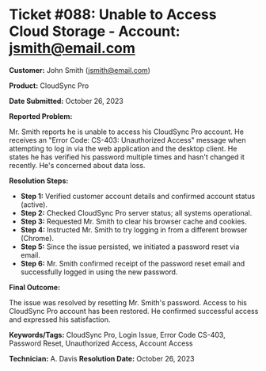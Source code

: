 # Ticket #088:  Unable to Access Cloud Storage - Account: jsmith@email.com

**Customer:** John Smith (jsmith@email.com)

**Product:** CloudSync Pro

**Date Submitted:** October 26, 2023

**Reported Problem:**

Mr. Smith reports he is unable to access his CloudSync Pro account. He receives an "Error Code: CS-403: Unauthorized Access" message when attempting to log in via the web application and the desktop client. He states he has verified his password multiple times and hasn't changed it recently.  He's concerned about data loss.


**Resolution Steps:**

* **Step 1:** Verified customer account details and confirmed account status (active).
* **Step 2:**  Checked CloudSync Pro server status; all systems operational.
* **Step 3:**  Requested Mr. Smith to clear his browser cache and cookies.
* **Step 4:**  Instructed Mr. Smith to try logging in from a different browser (Chrome).
* **Step 5:**  Since the issue persisted, we initiated a password reset via email.
* **Step 6:**  Mr. Smith confirmed receipt of the password reset email and successfully logged in using the new password.


**Final Outcome:**

The issue was resolved by resetting Mr. Smith's password.  Access to his CloudSync Pro account has been restored.  He confirmed successful access and expressed his satisfaction.


**Keywords/Tags:** CloudSync Pro, Login Issue, Error Code CS-403, Password Reset, Unauthorized Access, Account Access


**Technician:**  A. Davis
**Resolution Date:** October 26, 2023
